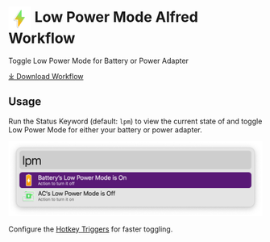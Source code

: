 # <img src='Workflow/icon.png' width='45' align='center' alt='icon'> Low Power Mode Alfred Workflow

Toggle Low Power Mode for Battery or Power Adapter

<a href='https://github.com/alfredapp/low-power-mode-workflow/releases/latest/download/Low.Power.Mode.alfredworkflow'>⤓ Download Workflow</a>

## Usage

Run the Status Keyword (default: `lpm`) to view the current state of and toggle Low Power Mode for either your battery or power adapter.

![Alfred results for lpm](Workflow/images/about/lpm.png)

Configure the [Hotkey Triggers](https://www.alfredapp.com/help/workflows/triggers/hotkey/) for faster toggling.
